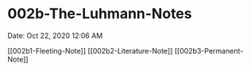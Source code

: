 # 002b-The-Luhmann-Notes

Date: Oct 22, 2020 12:06 AM

[[002b1-Fleeting-Note]]
[[002b2-Literature-Note]]
[[002b3-Permanent-Note]]